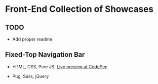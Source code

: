 # Front-End Collection of Showcases

## TODO

- Add proper readme

## Fixed-Top Navigation Bar

- HTML, CSS, Pure JS.
  [Live preview at CodePen](https://codepen.io/IvTs/full/wzZjbr/)

- Pug, Sass, jQuery
